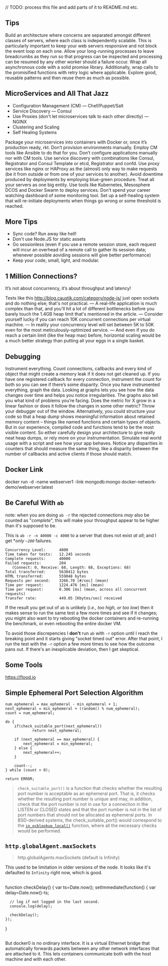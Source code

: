 // TODO: process this file and add parts of it to README.md etc.

## Tips

Build an architecture where concerns are separated amongst different classes of servers, where each class is independently scalable. This is particularly important to keep your web servers responsive and not block the event loop on each one.
Allow your long-running processes to leave breadcrumbs as they run so that progress can be inspected and processing can be resumed by any other worker should a failure occur.
Wrap all asynchronous code with a solid promise library. Additionally, wrap calls to the promisified functions with retry logic where applicable.
Explore good, reusable patterns and then reuse them as much as possible.

## MicroServices and All That Jazz

* Configuration Management (CM) — Chef/Puppet/Salt
* Service Discovery — Consul
* Use Proxies (don't let microservices talk to each other directly) — NGINX
* Clustering and Scaling
* Self Healing Systems

Package your microservices into containers with Docker or, once it’s production ready, rkt.
Don’t provision environments manually. Employ CM tools like Ansible to do that for you.
Don’t configure applications manually nor with CM tools. Use service discovery with combinations like Consul, Registrator and Consul Template or etcd, Registrator and confd.
Use proxy services like nginx or HAProxy as the (almost) only way to make requests (be it from outside or from one of your services to another).
Avoid downtime produced by deployments by employing blue-green procedure.
Treat all your servers as one big entity. Use tools like Kubernetes, Mesosphere DCOS and Docker Swarm to deploy services.
Don’t spend your career watching dashboard of some monitoring tool. Set up a self-healing system that will re-initiate deployments when things go wrong or some threshold is reached.



## More Tips

* Sync code? Run away like hell!
* Don't use Node.JS for static assets
* Go sessionless (even if you use a remote session store, each request will incur an overhead of a remote call to gather its session data; whenever possible aoviding sessions will give better performance)
* Keep your code, small, light, and modular.

## 1 Million Connections?

It’s not about concurrency, it’s about throughput and latency!

Tests like this http://blog.caustik.com/category/node-js/ just open sockets and do nothing else; that's not practical. — A real-life application is much complex than that, and you'll hit a lot of different bottlenecks before you barely touch the 1.4GB heap limit that's mentioned in the article. — Consider yourself lucky if you can reach 10K concurrent connections per virtual machine. — In reality your concurrency level will set between 5K to 50K even for the most meticulously-optimized service. — And even if you do reach a certain limit (like the heap max) before, horizontal scaling would be a much better strategy than putting all your eggs in a single basket.

## Debugging

Instrument everything. Count connections, callbacks and every kind of object that might create a memory leak if it does not get cleaned up. If you have one registered callback for every connection, instrument the count for both so you can see if there’s some disparity.
Once you have instrumented everything, graph the data. Looking at graphs lets you see how the data changes over time and helps you notice irregularities. The graphs also tell you what kind of problems you’re facing. Does the metric for X grow in a linear fashion or does it follow the changes in some other metric?
Throw your debugger out of the window. Alternatively, you could structure your code so that a heap dump shows meaningful information about retained memory content – things like named functions and certain types of objects. But in our experience, compiled code and functions tend to be the most visible content. So either carefully design your architecture to give really neat heap dumps, or rely more on your instrumentation.
Simulate real world usage with a script and see how your app behaves. Notice any disparities in counters that should measure the same thing, like a disparity between the number of callbacks and active clients if those should match.

## Docker Link

 docker run -d -name webserver1 -link mongodb:mongo docker-network-demo/webserver:latest

## Be Careful With `ab`

note: when you are doing `ab -r` the rejected connections *may* also be counted as "*complete*", this will make your throughput appear to be higher than it's supposed to be.

This is `ab -r -n 40000 -c 4000` to a server that does not exist *at all*; and I get **only `~200`* failures.

```text
Concurrency Level:      4000
Time taken for tests:   12.245 seconds
Complete requests:      40000
Failed requests:        204
   (Connect: 0, Receive: 68, Length: 68, Exceptions: 68)
Total transferred:      5630412 bytes
HTML transferred:       559048 bytes
Requests per second:    3266.70 [#/sec] (mean)
Time per request:       1224.476 [ms] (mean)
Time per request:       0.306 [ms] (mean, across all concurrent requests)
Transfer rate:          449.05 [Kbytes/sec] received
```

If the result you get out of `ab` is unlikely (*i.e., too high, or too low*) then it makes sense to run the same test a few more times and see if it changes; you might also want to try rebooting the docker containers and re-running the benchmark, or even rebooting the entire docker VM.

To avoid those discrepencies I **don't** run `ab` with `-r` option until I reach the breaking point and it starts giving "socket timed out" error. After that point, I run the test with the `-r` option a few more times to see how the outcome pans out. If there's an inexplicable deviation, then I get skeptical.

## Some Tools

https://flood.io

## Simple Ephemeral Port Selection Algorithm

```
num_ephemeral = max_ephemeral - min_ephemeral + 1;
next_ephemeral = min_ephemeral + (random() % num_ephemeral);
count = num_ephemeral;

do {
    if(check_suitable_port(next_ephemeral))
            return next_ephemeral;

    if (next_ephemeral == max_ephemeral) {
        next_ephemeral = min_ephemeral;
    } else {
        next_ephemeral++;
    }

    count--;
} while (count > 0);

return ERROR;
```

> `check_suitable_port()` is a function that checks whether the
resulting port number is acceptable as an ephemeral port.  That
is, it checks whether the resulting port number is unique and may,
in addition, check that the port number is not in use for a
connection in the LISTEN or CLOSED states and that the port number
is not in the list of port numbers that should not be allocated as
ephemeral ports.  In BSD-derived systems, the
check_suitable_port() would correspond to the [`in_pcblookup_local()`][in_pcb_c]
function, where all the necessary checks would be performed.

[in_pcb_c]: http://unix.superglobalmegacorp.com/xnu/newsrc/bsd/netinet/in_pcb.c.html

## `http.globalAgent.maxSockets`

> http.globalAgents.maxSockets (default is Infinity)

This used to be limitation in older versions of the node. It looks like it's defaulted to `Infinity` right now, which is good.

##

function checkDelay() {
    var ts=Date.now();
    setImmediate(function()
    {
      var delay=Date.now()-ts;

      // log if not logged in the last second.
      console.log(delay);

      checkDelay();
    });
}

##

But docker0 is no ordinary interface. It is a virtual Ethernet bridge that automatically forwards packets between any other network interfaces that are attached to it. This lets containers communicate both with the host machine and with each other.
